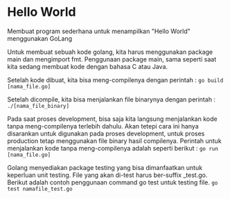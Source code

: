 # Hello World

Membuat program sederhana untuk menampilkan "Hello World" menggunakan GoLang

Untuk membuat sebuah kode golang, kita harus menggunakan package main dan mengimport fmt.
Penggunaan package main, sama seperti saat kita sedang membuat kode dengan bahasa C atau Java.

Setelah kode dibuat, kita bisa meng-compilenya dengan perintah :
`go build [nama_file.go]`

Setelah dicompile, kita bisa menjalankan file binarynya dengan perintah :
`./[nama_file_binary]`

Pada saat proses development, bisa saja kita langsung menjalankan kode tanpa meng-compilenya terlebih dahulu.
Akan tetepi cara ini hanya disarankan untuk digunakan pada proses development, untuk proses production tetap menggunakan file binary hasil compilenya.
Perintah untuk menjalankan kode tanpa meng-compilenya adalah seperti berikut :
`go run [nama_file.go]`

Golang menyediakan package testing yang bisa dimanfaatkan untuk keperluan unit testing. File yang akan di-test harus ber-suffix _test.go. Berikut adalah contoh penggunaan command go test untuk testing file.
`go test namafile_test.go`

